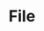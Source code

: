 ---
title: File
categories:
tags:
icon: file
svg: '<svg xmlns="http://www.w3.org/2000/svg" width="24" height="24" fill="none" viewBox="0 0 24 24" stroke-width="1.5" stroke-linecap="round" stroke-linejoin="round" stroke="currentColor"><path d="M16 10v-.75.75Zm-2 0v.75V10ZM8 4.75h1.98v-1.5H8v1.5Zm8 14.5H8v1.5h8v-1.5ZM6.75 18V6h-1.5v12h1.5Zm10.5-6v6h1.5v-6h-1.5ZM16 9.25h-2v1.5h2v-1.5ZM12.75 8V6h-1.5v2h1.5ZM14 9.25c-.69 0-1.25-.56-1.25-1.25h-1.5A2.75 2.75 0 0 0 14 10.75v-1.5ZM18.75 12A2.75 2.75 0 0 0 16 9.25v1.5c.69 0 1.25.56 1.25 1.25h1.5ZM8 19.25c-.69 0-1.25-.56-1.25-1.25h-1.5A2.75 2.75 0 0 0 8 20.75v-1.5Zm8 1.5A2.75 2.75 0 0 0 18.75 18h-1.5c0 .69-.56 1.25-1.25 1.25v1.5Zm-6.02-16c.7 0 1.27.57 1.27 1.25h1.5c0-1.528-1.26-2.75-2.77-2.75v1.5ZM8 3.25A2.75 2.75 0 0 0 5.25 6h1.5c0-.69.56-1.25 1.25-1.25v-1.5Zm1.98 1.5c.65 0 1.434.24 2.276.702.835.458 1.678 1.11 2.434 1.865.755.755 1.404 1.598 1.86 2.43.462.838.7 1.616.7 2.253h1.5c0-.98-.355-2.012-.885-2.976-.534-.973-1.275-1.928-2.114-2.768-.84-.84-1.796-1.582-2.773-2.118-.969-.532-2.007-.888-2.998-.888v1.5Z"/></svg>'
---